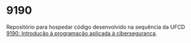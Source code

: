 # 9190

Repositório para hospedar código desenvolvido na sequência da UFCD
[9190: Introdução à programação aplicada à cibersegurança](https://catalogo.anqep.gov.pt/ufcdDetalhe/11603).
